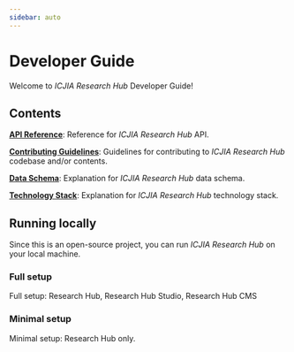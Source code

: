 ```yaml
---
sidebar: auto
---
```


# Developer Guide

Welcome to _ICJIA Research Hub_ Developer Guide!

## Contents

[**API Reference**](api.md): Reference for _ICJIA Research Hub_ API.

[**Contributing Guidelines**](contributing.md): Guidelines for contributing to _ICJIA Research Hub_ codebase and/or contents.

[**Data Schema**](schema.md): Explanation for _ICJIA Research Hub_ data schema.

[**Technology Stack**](stack.md): Explanation for _ICJIA Research Hub_ technology stack.

## Running locally

Since this is an open-source project, you can run _ICJIA Research Hub_ on your local machine.

### Full setup

Full setup: Research Hub, Research Hub Studio, Research Hub CMS

### Minimal setup

Minimal setup: Research Hub only.
